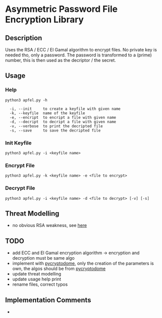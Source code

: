 # Asymmetric Password File Encryption Library
## Description
Uses the RSA / ECC / El Gamal algorithm to encrypt files. No private key is needed tho, only a password. The password is transformed to a (prime) number, this is then used as the decriptor / the secret.

## Usage
### Help
```
python3 apfel.py -h
```
```
  -i, --init     to create a keyfile with given name
  -k, --keyfile  name of the keyfile
  -e, --encript  to encript a file with given name
  -d, --decript  to decript a file with given name
  -v, --verbose  to print the decripted file
  -s, --save     to save the decripted file
```

### Init Keyfile
```python3 apfel.py -i <keyfile name>```

### Encrypt File
```python3 apfel.py -k <keyfile name> -e <file to encrypt>```

### Decrypt File
```python3 apfel.py -i <keyfile name> -d <file to decrypt> [-v] [-s]```

## Threat Modelling
- no obvious RSA weakness, see [here](Threat_Modelling.md)

## TODO
- add ECC and El Gamal encryption algorithm -> encryption and decryption must be same algo
- implement with [pycryptodome](https://pycryptodome.readthedocs.io/en/latest/), only the creation of the parameters is own, the algos should be from [pycryptodome](https://pycryptodome.readthedocs.io/en/latest/)
- update threat modelling
- update usage help print
- rename files, correct typos

## Implementation Comments
- 
